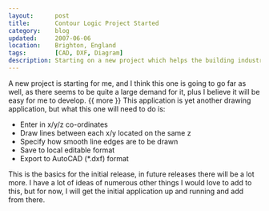 ```yaml
---
layout:      post
title:       Contour Logic Project Started
category:    blog
updated:     2007-06-06
location:    Brighton, England
tags:        [CAD, DXF, Diagram]
description: Starting on a new project which helps the building industry with contours
---
```

A new project is starting for me, and I think this one is going to go far as well, as there seems to be quite a large demand for it, plus I believe it will be easy for me to develop.
{{ more }}
This application is yet another drawing application, but what this one will need to do is:

- Enter in x/y/z co-ordinates
- Draw lines between each x/y located on the same z
- Specify how smooth line edges are to be drawn
- Save to local editable format
- Export to AutoCAD (*.dxf) format

This is the basics for the initial release, in future releases there will be a lot more. I have a lot of ideas of numerous other things I would love to add to this, but for now, I will get the initial application up and running and add from there.
